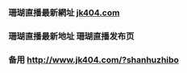 ### 珊瑚直播最新網址 [jk404.com](http://www.jk404.com/?shanhuzhibo) 
### 珊瑚直播最新地址 珊瑚直播发布页
### 备用 http://www.jk404.com/?shanhuzhibo
